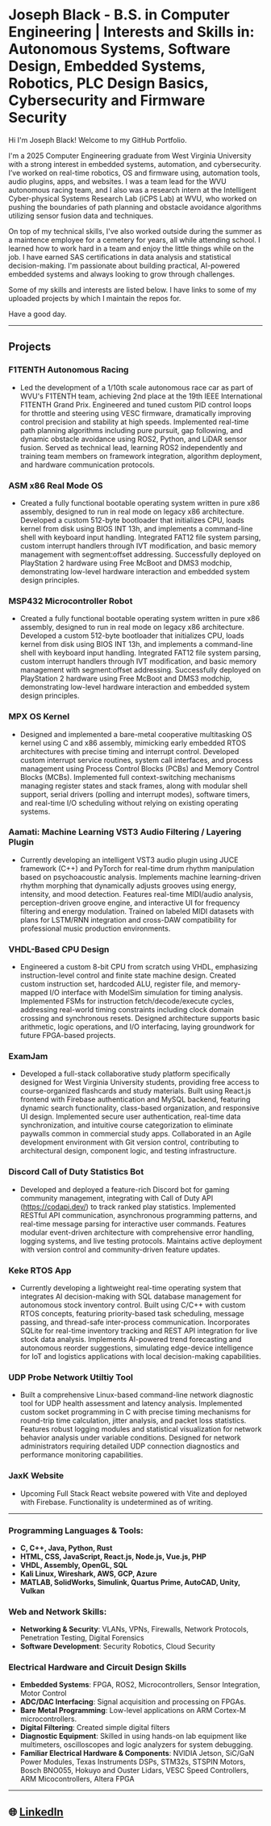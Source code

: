 # Joseph Black - B.S. in Computer Engineering | Interests and Skills in: Autonomous Systems, Software Design, Embedded Systems, Robotics, PLC Design Basics, Cybersecurity and Firmware Security

Hi I'm Joseph Black! Welcome to my GitHub Portfolio.

I'm a 2025 Computer Engineering graduate from West Virginia University with a strong interest in embedded systems, automation, and cybersecurity. I’ve worked on real-time robotics, OS and firmware using, automation tools, audio plugins, apps, and websites. I was a team lead for the WVU autonomous racing team, and I also was a research intern at the Intelligent Cyber-physical Systems Research Lab (iCPS Lab) at WVU, who worked on pushing the boundaries of path planning and obstacle avoidance algorithms utilizing sensor fusion data and techniques. 

On top of my technical skills, I've also worked outside during the summer as a maintence employee for a cemetery for years, all while attending school. I learned how to work hard in a team and enjoy the little things while on the job. I have earned SAS certifications in data analysis and statistical decision-making. I'm passionate about building practical, AI-powered embedded systems and always looking to grow through challenges.

Some of my skills and interests are listed below. I have links to some of my uploaded projects by which I maintain the repos for.

Have a good day.
  
---
## Projects

### **F1TENTH Autonomous Racing**  
- Led the development of a 1/10th scale autonomous race car as part of WVU's F1TENTH team, achieving 2nd place at the 19th IEEE International F1TENTH Grand Prix. Engineered and tuned custom PID control loops for throttle and steering using VESC firmware, dramatically improving control precision and stability at high speeds. Implemented real-time path planning algorithms including pure pursuit, gap following, and dynamic obstacle avoidance using ROS2, Python, and LiDAR sensor fusion. Served as technical lead, learning ROS2 independently and training team members on framework integration, algorithm deployment, and hardware communication protocols.

### **ASM x86 Real Mode OS**  
- Created a fully functional bootable operating system written in pure x86 assembly, designed to run in real mode on legacy x86 architecture. Developed a custom 512-byte bootloader that initializes CPU, loads kernel from disk using BIOS INT 13h, and implements a command-line shell with keyboard input handling. Integrated FAT12 file system parsing, custom interrupt handlers through IVT modification, and basic memory management with segment:offset addressing. Successfully deployed on PlayStation 2 hardware using Free McBoot and DMS3 modchip, demonstrating low-level hardware interaction and embedded system design principles.

### **MSP432 Microcontroller Robot**  
- Created a fully functional bootable operating system written in pure x86 assembly, designed to run in real mode on legacy x86 architecture. Developed a custom 512-byte bootloader that initializes CPU, loads kernel from disk using BIOS INT 13h, and implements a command-line shell with keyboard input handling. Integrated FAT12 file system parsing, custom interrupt handlers through IVT modification, and basic memory management with segment:offset addressing. Successfully deployed on PlayStation 2 hardware using Free McBoot and DMS3 modchip, demonstrating low-level hardware interaction and embedded system design principles.

### **MPX OS Kernel**  
- Designed and implemented a bare-metal cooperative multitasking OS kernel using C and x86 assembly, mimicking early embedded RTOS architectures with precise timing and interrupt control. Developed custom interrupt service routines, system call interfaces, and process management using Process Control Blocks (PCBs) and Memory Control Blocks (MCBs). Implemented full context-switching mechanisms managing register states and stack frames, along with modular shell support, serial drivers (polling and interrupt modes), software timers, and real-time I/O scheduling without relying on existing operating systems.

### **Aamati: Machine Learning VST3 Audio Filtering / Layering Plugin**  
- Currently developing an intelligent VST3 audio plugin using JUCE framework (C++) and PyTorch for real-time drum rhythm manipulation based on psychoacoustic analysis. Implements machine learning-driven rhythm morphing that dynamically adjusts grooves using energy, intensity, and mood detection. Features real-time MIDI/audio analysis, perception-driven groove engine, and interactive UI for frequency filtering and energy modulation. Trained on labeled MIDI datasets with plans for LSTM/RNN integration and cross-DAW compatibility for professional music production environments.

### **VHDL-Based CPU Design**  
- Engineered a custom 8-bit CPU from scratch using VHDL, emphasizing instruction-level control and finite state machine design. Created custom instruction set, hardcoded ALU, register file, and memory-mapped I/O interface with ModelSim simulation for timing analysis. Implemented FSMs for instruction fetch/decode/execute cycles, addressing real-world timing constraints including clock domain crossing and synchronous resets. Designed architecture supports basic arithmetic, logic operations, and I/O interfacing, laying groundwork for future FPGA-based projects.

###  **ExamJam**  
- Developed a full-stack collaborative study platform specifically designed for West Virginia University students, providing free access to course-organized flashcards and study materials. Built using React.js frontend with Firebase authentication and MySQL backend, featuring dynamic search functionality, class-based organization, and responsive UI design. Implemented secure user authentication, real-time data synchronization, and intuitive course categorization to eliminate paywalls common in commercial study apps. Collaborated in an Agile development environment with Git version control, contributing to architectural design, component logic, and testing infrastructure.

### **Discord Call of Duty Statistics Bot**  
- Developed and deployed a feature-rich Discord bot for gaming community management, integrating with Call of Duty API (https://codapi.dev/) to track ranked play statistics. Implemented RESTful API communication, asynchronous programming patterns, and real-time message parsing for interactive user commands. Features modular event-driven architecture with comprehensive error handling, logging systems, and live testing protocols. Maintains active deployment with version control and community-driven feature updates. 

### **Keke RTOS App**  
- Currently developing a lightweight real-time operating system that integrates AI decision-making with SQL database management for autonomous stock inventory control. Built using C/C++ with custom RTOS concepts, featuring priority-based task scheduling, message passing, and thread-safe inter-process communication. Incorporates SQLite for real-time inventory tracking and REST API integration for live stock data analysis. Implements AI-powered trend forecasting and autonomous reorder suggestions, simulating edge-device intelligence for IoT and logistics applications with local decision-making capabilities.

### **UDP Probe Network Utiltiy Tool**
- Built a comprehensive Linux-based command-line network diagnostic tool for UDP health assessment and latency analysis. Implemented custom socket programming in C with precise timing mechanisms for round-trip time calculation, jitter analysis, and packet loss statistics. Features robust logging modules and statistical visualization for network behavior analysis under variable conditions. Designed for network administrators requiring detailed UDP connection diagnostics and performance monitoring capabilities.

### **JaxK Website**  
- Upcoming Full Stack React website powered with Vite and deployed with Firebase. Functionality is undetermined as of writing.

---

### **Programming Languages & Tools:**
- **C, C++, Java, Python, Rust**  
- **HTML, CSS, JavaScript, React.js, Node.js, Vue.js, PHP**  
- **VHDL, Assembly, OpenGL, SQL**  
- **Kali Linux, Wireshark, AWS, GCP, Azure**  
- **MATLAB, SolidWorks, Simulink, Quartus Prime, AutoCAD, Unity, Vulkan**

### **Web and Network Skills:**
- **Networking & Security**: VLANs, VPNs, Firewalls, Network Protocols, Penetration Testing, Digital Forensics  
- **Software Development**: Security Robotics, Cloud Security

###  Electrical Hardware and Circuit Design Skills

- **Embedded Systems**: FPGA, ROS2, Microcontrollers, Sensor Integration, Motor Control  
- **ADC/DAC Interfacing**: Signal acquisition and processing on FPGAs.
- **Bare Metal Programming**: Low-level applications on ARM Cortex-M microcontrollers.
- **Digital Filtering**: Created simple digital filters
- **Diagnostic Equipment**: Skilled in using hands-on lab equipment like multimeters, oscilloscopes and logic analyzers for system debugging.
- **Familiar Electrical Hardware & Components**: NVIDIA Jetson, SiC/GaN Power Modules, Texas Instruments DSPs, STM32s, STSPIN Motors, Bosch BNO055, Hokuyo and Ouster Lidars, VESC Speed Controllers, ARM Micocontrollers, Altera FPGA

---


## 🌐 [LinkedIn](https://www.linkedin.com/in/joseph-black-wvu)


